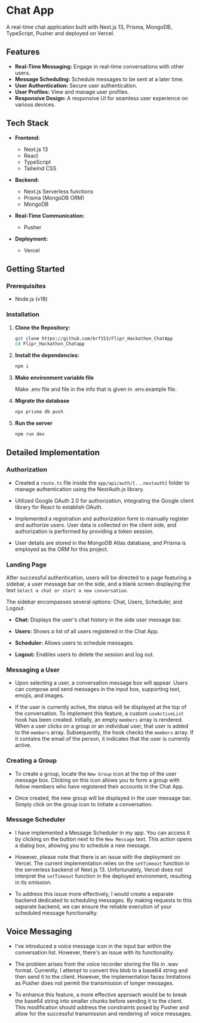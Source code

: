 # Chat App

A real-time chat application built with Next.js 13, Prisma, MongoDB, TypeScript, Pusher and deployed on Vercel.

## Features

- **Real-Time Messaging:** Engage in real-time conversations with other users.
- **Message Scheduling:** Schedule messages to be sent at a later time.
- **User Authentication:** Secure user authentication.
- **User Profiles:** View and manage user profiles.
- **Responsive Design:** A responsive UI for seamless user experience on various devices.

## Tech Stack

- **Frontend:**
  - Next.js 13
  - React
  - TypeScript
  - Tailwind CSS

- **Backend:**
  - Next.js Serverless functions
  - Prisma (MongoDB ORM)
  - MongoDB

- **Real-Time Communication:**
  - Pusher

- **Deployment:**
  - Vercel

## Getting Started

### Prerequisites

- Node.js (v18)

### Installation

1. **Clone the Repository:**
   ```bash
   git clone https://github.com/brf153/Flipr_Hackathon_ChatApp
   cd Flipr_Hackathon_Chatapp

2. **Install the dependencies:**
    ```bash
    npm i

3. **Make environment variable file**
   
   Make .env file and file in the info that is given in .env.example file.

4. **Migrate the database**
    ```bash
    npx prisma db push

5. **Run the server**
   ```bash
   npm run dev

## Detailed Implementation

### Authorization

- Created a `route.ts` file inside the `app/api/auth/[...nextauth]` folder to manage authentication using the NextAuth.js library.

- Utilized Google OAuth 2.0 for authorization, integrating the Google client library for React to establish OAuth.

- Implemented a registration and authorization form to manually register and authorize users. User data is collected on the client side, and authorization is performed by providing a token session.

- User details are stored in the MongoDB Atlas database, and Prisma is employed as the ORM for this project.


### Landing Page

After successful authentication, users will be directed to a page featuring a sidebar, a user message bar on the side, and a blank screen displaying the text `Select a chat or start a new conversation`.

The sidebar encompasses several options: Chat, Users, Scheduler, and Logout.

- **Chat:** Displays the user's chat history in the side user message bar.
  
- **Users:** Shows a list of all users registered in the Chat App.

- **Scheduler:** Allows users to schedule messages.

- **Logout:** Enables users to delete the session and log out.


### Messaging a User

- Upon selecting a user, a conversation message box will appear. Users can compose and send messages in the input box, supporting text, emojis, and images.

- If the user is currently active, the status will be displayed at the top of the conversation. To implement this feature, a custom `useActiveList` hook has been created. Initially, an empty `members` array is rendered. When a user clicks on a group or an individual user, that user is added to the `members` array. Subsequently, the hook checks the `members` array. If it contains the email of the person, it indicates that the user is currently active.


### Creating a Group

- To create a group, locate the `New Group` icon at the top of the user message box. Clicking on this icon allows you to form a group with fellow members who have registered their accounts in the Chat App.

- Once created, the new group will be displayed in the user message bar. Simply click on the group icon to initiate a conversation.

### Message Scheduler

- I have implemented a Message Scheduler in my app. You can access it by clicking on the button next to the `New Message` text. This action opens a dialog box, allowing you to schedule a new message.

- However, please note that there is an issue with the deployment on Vercel. The current implementation relies on the `setTimeout` function in the serverless backend of Next.js 13. Unfortunately, Vercel does not interpret the `setTimeout` function in the deployed environment, resulting in its omission.

- To address this issue more effectively, I would create a separate backend dedicated to scheduling messages. By making requests to this separate backend, we can ensure the reliable execution of your scheduled message functionality.


## Voice Messaging

- I've introduced a voice message icon in the input bar within the conversation list. However, there's an issue with its functionality.

- The problem arises from the voice recorder storing the file in .wav format. Currently, I attempt to convert this blob to a base64 string and then send it to the client. However, the implementation faces limitations as Pusher does not permit the transmission of longer messages.

- To enhance this feature, a more effective approach would be to break the base64 string into smaller chunks before sending it to the client. This modification should address the constraints posed by Pusher and allow for the successful transmission and rendering of voice messages.


